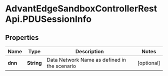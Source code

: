 # AdvantEdgeSandboxControllerRestApi.PDUSessionInfo

## Properties
Name | Type | Description | Notes
------------ | ------------- | ------------- | -------------
**dnn** | **String** | Data Network Name as defined in the scenario | [optional] 


